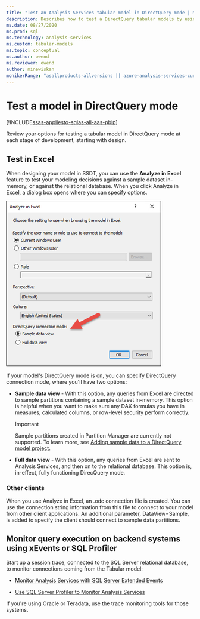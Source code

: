 ```yaml
---
title: "Test an Analysis Services tabular model in DirectQuery mode | Microsoft Docs"
description: Describes how to test a DirectQuery tabular models by using Analyse in Excel.
ms.date: 08/27/2020
ms.prod: sql
ms.technology: analysis-services
ms.custom: tabular-models
ms.topic: conceptual
ms.author: owend
ms.reviewer: owend
author: minewiskan
monikerRange: "asallproducts-allversions || azure-analysis-services-current || power-bi-premium-current || >= sql-analysis-services-2016"
---
```

# Test a model in DirectQuery mode

[!INCLUDE[ssas-appliesto-sqlas-all-aas-pbip](../includes/ssas-appliesto-sqlas-all-aas-pbip.md)]

Review your options for testing a tabular model in DirectQuery mode at each stage of development, starting with design.  
  
## Test in Excel
  
 When designing your model in SSDT, you can use the **Analyze in Excel** feature to test your modeling decisions against a sample dataset in-memory, or against the relational database.  When you click Analyze in Excel, a dialog box opens where you can specify options.

 ![Analyze in Excel DirectQuery options](../../analysis-services/tabular-models/media/analyze-in-excel-directquery-options.png)

 If your model's DirectQuery mode is on, you can specify DirectQuery connection mode, where you'll have two options:

- **Sample data view** - With this option, any queries from Excel are directed to sample partitions containing a sample dataset in-memory. This option is helpful when you want to make sure any DAX formulas you have in measures, calculated columns, or row-level security perform correctly.
    > [!IMPORTANT]
    > Sample partitions created in Partition Manager are currently not supported. To learn more, see [Adding sample data to a DirectQuery model project](directquery-mode-ssas-tabular.md#adding-sample-data-to-a-directquery-model-project).

- **Full data view** - With this option, any queries from Excel are sent to Analysis Services, and then on to the relational database. This option is, in-effect, fully functioning DirecQuery mode.

### Other clients

 When you use Analyze in Excel, an .odc connection file is created. You can use the connection string information from this file to connect to your model from other client applications. An additional parameter, DataView=Sample, is added to specify the client should connect to sample data partitions.  
  
## Monitor query execution on backend systems using xEvents or SQL Profiler

 Start up a session trace, connected to the SQL Server relational database, to monitor connections coming from the Tabular model:  
  
- [Monitor Analysis Services with SQL Server Extended Events](../../analysis-services/instances/monitor-analysis-services-with-sql-server-extended-events.md)  
  
- [Use SQL Server Profiler to Monitor Analysis Services](../../analysis-services/instances/use-sql-server-profiler-to-monitor-analysis-services.md)  
  
If you're using Oracle or Teradata, use the trace monitoring tools for those systems.  
